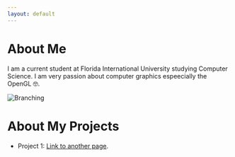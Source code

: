 ```yaml
---
layout: default
---
```


# About Me

I am a current student at Florida International University studying Computer Science. I am very passion about computer graphics espeecially the OpenGL 🤓.

![Branching](https://upload.wikimedia.org/wikipedia/commons/e/e9/Opengl-logo.svg)

# About My Projects

- Project 1: [Link to another page](./another-page.html).
